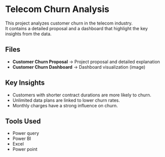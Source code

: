 # Telecom Churn Analysis

This project analyzes customer churn in the telecom industry.  
It contains a detailed proposal and a dashboard that highlight the key insights from the data.

##  Files
- **Customer Churn Proposal** → Project proposal and detailed explanation  
- **Customer Churn Dashboard** → Dashboard visualization (image)  

##  Key Insights
- Customers with shorter contract durations are more likely to churn.  
- Unlimited data plans are linked to lower churn rates.  
- Monthly charges have a strong influence on churn.  

## Tools Used
- Power query
- Power BI  
- Excel
- Power point
